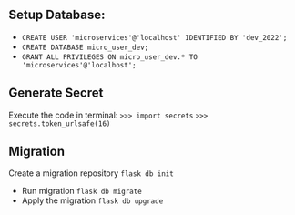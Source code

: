 ## Setup Database:
- `CREATE USER 'microservices'@'localhost' IDENTIFIED BY 'dev_2022';`
- `CREATE DATABASE micro_user_dev;`
- `GRANT ALL PRIVILEGES ON micro_user_dev.* TO 'microservices'@'localhost';`

## Generate Secret
Execute the code in terminal:
`>>> import secrets`
`>>> secrets.token_urlsafe(16)`

## Migration
Create a migration repository `flask db init`
- Run migration `flask db migrate`
- Apply the migration `flask db upgrade`
